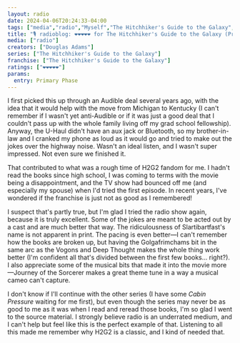 ```yaml
---
layout: radio
date: 2024-04-06T20:24:33-04:00
tags: ["media","radio","Myself","The Hitchhiker's Guide to the Galaxy","BBC Radio","Douglas Adams","Cabin Pressure"]
title: "🎙️ radioblog: ❤️❤️❤️❤️❤️ for The Hitchhiker's Guide to the Galaxy (Primary Phase)"
media: ["radio"]
creators: ["Douglas Adams"]
series: ["The Hitchhiker's Guide to the Galaxy"]
franchise: ["The Hitchhiker's Guide to the Galaxy"]
ratings: ["❤️❤️❤️❤️❤️"]
params:
  entry: Primary Phase
---
```

I first picked this up through an Audible deal several years ago, with the idea that it would help with the move from Michigan to Kentucky (I can't remember if I wasn't yet anti-Audible or if it was just a good deal that I couldn't pass up with the whole family living off my grad school fellowship). Anyway, the U-Haul didn't have an aux jack or Bluetooth, so my brother-in-law and I cranked my phone as loud as it would go and tried to make out the jokes over the highway noise. Wasn't an ideal listen, and I wasn't super impressed. Not even sure we finished it.

That contributed to what was a rough time of H2G2 fandom for me. I hadn't read the books since high school, I was coming to terms with the movie being a disappointment, and the TV show had bounced off me (and especially my spouse) when I'd tried the first episode. In recent years, I've wondered if the franchise is just not as good as I remembered!

I suspect that's partly true, but I'm glad I tried the radio show again, because it is truly excellent. Some of the jokes are meant to be acted out by a cast and are much better that way. The ridiculousness of Slartibartfast's name is not apparent in print. The pacing is even better—I can't remember how the books are broken up, but having the Golgafrimchams bit in the same arc as the Vogons and Deep Thought makes the whole thing work better (I'm confident all that's divided between the first few books... right?). I also appreciate some of the musical bits that made it into the movie more—Journey of the Sorcerer makes a great theme tune in a way a musical cameo can't capture.

I don't know if I'll continue with the other series (I have some *Cabin Pressure* waiting for me first), but even though the series may never be as good to me as it was when I read and reread those books, I'm so glad I went to the source material. I strongly believe radio is an underrated medium, and I can't help but feel like this is the perfect example of that. Listening to all this made me remember why H2G2 is a classic, and I kind of needed that.
